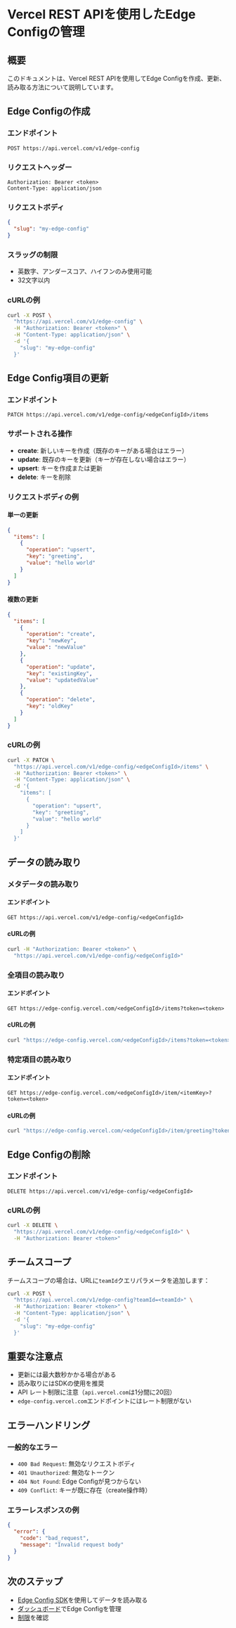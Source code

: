 # Vercel REST APIを使用したEdge Configの管理

## 概要

このドキュメントは、Vercel REST APIを使用してEdge Configを作成、更新、読み取る方法について説明しています。

## Edge Configの作成

### エンドポイント

```
POST https://api.vercel.com/v1/edge-config
```

### リクエストヘッダー

```
Authorization: Bearer <token>
Content-Type: application/json
```

### リクエストボディ

```json
{
  "slug": "my-edge-config"
}
```

### スラッグの制限

- 英数字、アンダースコア、ハイフンのみ使用可能
- 32文字以内

### cURLの例

```bash
curl -X POST \
  "https://api.vercel.com/v1/edge-config" \
  -H "Authorization: Bearer <token>" \
  -H "Content-Type: application/json" \
  -d '{
    "slug": "my-edge-config"
  }'
```

## Edge Config項目の更新

### エンドポイント

```
PATCH https://api.vercel.com/v1/edge-config/<edgeConfigId>/items
```

### サポートされる操作

- **create**: 新しいキーを作成（既存のキーがある場合はエラー）
- **update**: 既存のキーを更新（キーが存在しない場合はエラー）
- **upsert**: キーを作成または更新
- **delete**: キーを削除

### リクエストボディの例

#### 単一の更新

```json
{
  "items": [
    {
      "operation": "upsert",
      "key": "greeting",
      "value": "hello world"
    }
  ]
}
```

#### 複数の更新

```json
{
  "items": [
    {
      "operation": "create",
      "key": "newKey",
      "value": "newValue"
    },
    {
      "operation": "update",
      "key": "existingKey",
      "value": "updatedValue"
    },
    {
      "operation": "delete",
      "key": "oldKey"
    }
  ]
}
```

### cURLの例

```bash
curl -X PATCH \
  "https://api.vercel.com/v1/edge-config/<edgeConfigId>/items" \
  -H "Authorization: Bearer <token>" \
  -H "Content-Type: application/json" \
  -d '{
    "items": [
      {
        "operation": "upsert",
        "key": "greeting",
        "value": "hello world"
      }
    ]
  }'
```

## データの読み取り

### メタデータの読み取り

#### エンドポイント

```
GET https://api.vercel.com/v1/edge-config/<edgeConfigId>
```

#### cURLの例

```bash
curl -H "Authorization: Bearer <token>" \
  "https://api.vercel.com/v1/edge-config/<edgeConfigId>"
```

### 全項目の読み取り

#### エンドポイント

```
GET https://edge-config.vercel.com/<edgeConfigId>/items?token=<token>
```

#### cURLの例

```bash
curl "https://edge-config.vercel.com/<edgeConfigId>/items?token=<token>"
```

### 特定項目の読み取り

#### エンドポイント

```
GET https://edge-config.vercel.com/<edgeConfigId>/item/<itemKey>?token=<token>
```

#### cURLの例

```bash
curl "https://edge-config.vercel.com/<edgeConfigId>/item/greeting?token=<token>"
```

## Edge Configの削除

### エンドポイント

```
DELETE https://api.vercel.com/v1/edge-config/<edgeConfigId>
```

### cURLの例

```bash
curl -X DELETE \
  "https://api.vercel.com/v1/edge-config/<edgeConfigId>" \
  -H "Authorization: Bearer <token>"
```

## チームスコープ

チームスコープの場合は、URLに`teamId`クエリパラメータを追加します：

```bash
curl -X POST \
  "https://api.vercel.com/v1/edge-config?teamId=<teamId>" \
  -H "Authorization: Bearer <token>" \
  -H "Content-Type: application/json" \
  -d '{
    "slug": "my-edge-config"
  }'
```

## 重要な注意点

- 更新には最大数秒かかる場合がある
- 読み取りにはSDKの使用を推奨
- API レート制限に注意（`api.vercel.com`は1分間に20回）
- `edge-config.vercel.com`エンドポイントにはレート制限がない

## エラーハンドリング

### 一般的なエラー

- `400 Bad Request`: 無効なリクエストボディ
- `401 Unauthorized`: 無効なトークン
- `404 Not Found`: Edge Configが見つからない
- `409 Conflict`: キーが既に存在（create操作時）

### エラーレスポンスの例

```json
{
  "error": {
    "code": "bad_request",
    "message": "Invalid request body"
  }
}
```

## 次のステップ

- [Edge Config SDK](/docs/edge-config/edge-config-sdk)を使用してデータを読み取る
- [ダッシュボード](/docs/edge-config/edge-config-dashboard)でEdge Configを管理
- [制限](/docs/edge-config/edge-config-limits)を確認
